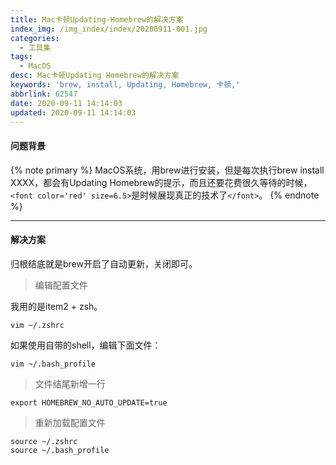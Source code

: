```yaml
---
title: Mac卡顿Updating-Homebrew的解决方案
index_img: /img_index/index/20200911-001.jpg
categories:
  - 工具集
tags:
  - MacOS
desc: Mac卡顿Updating Homebrew的解决方案
keywords: 'brew, install, Updating, Homebrew, 卡顿,'
abbrlink: 62547
date: 2020-09-11 14:14:03
updated: 2020-09-11 14:14:03
---
```

#### 问题背景

{% note primary %}
MacOS系统，用brew进行安装，但是每次执行brew install XXXX，都会有Updating Homebrew的提示，而且还要花费很久等待的时候，`<font color='red' size=6.5>`是时候展现真正的技术了`</font>`。
{% endnote %}

<!--more-->

<hr />

#### 解决方案

归根结底就是brew开启了自动更新，关闭即可。

> 编辑配置文件

我用的是item2 + zsh。

```
vim ~/.zshrc
```

如果使用自带的shell，编辑下面文件：

```
vim ~/.bash_profile
```

> 文件结尾新增一行

```
export HOMEBREW_NO_AUTO_UPDATE=true
```

> 重新加载配置文件

```
source ~/.zshrc
source ~/.bash_profile
```
